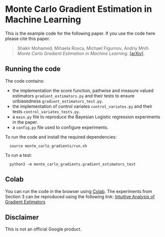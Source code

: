 # Monte Carlo Gradient Estimation in Machine Learning

This is the example code for the following  paper.  If you use the code
here please cite this paper.

> Shakir Mohamed, Mihaela Rosca, Michael Figurnov, Andriy Mnih
  *Monte Carlo Gradient Estimation in Machine Learning*.  [\[arXiv\]](https://arxiv.org/abs/1906.10652).


## Running the code

The code contains:

  * the implementation the score function, pathwise and measure valued estimators `gradient_estimators.py` and their tests to ensure unbiasedness `gradient_estimators_test.py`.
  * the implementation of control variates `control_variates.py` and their tests `control_variates_tests.py`.
  * a `main.py` file to reproduce the Bayesian Logistic regression experiments in the paper.
  * a `config.py` file used to configure experiments.

To run the code and install the required dependencies:

```
  source monte_carlo_gradients/run.sh
```

To run a test:

```
  python3 -m monte_carlo_gradients.gradient_estimators_test
```


## Colab

You can run the code in the browser using [Colab](https://colab.research.google.com). The experiments from Section 3 can be reproduced using the following link: [Intuitive Analysis of Gradient Estimators](https://colab.research.google.com/github/deepmind/mc_gradients/blob/master/variance_numerical_integration.ipynb)

## Disclaimer

This is not an official Google product.
